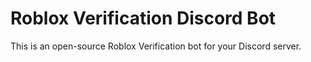 # Roblox Verification Discord Bot
This is an open-source Roblox Verification bot for your Discord server.
